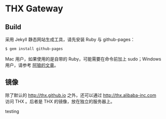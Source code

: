 # THX Gateway

## Build

采用 Jekyll 静态网站生成工具，请先安装 Ruby 与 github-pages：

```bash
$ gem install github-pages
```

Mac 用户，如果使用的是自带的 Ruby，可能需要在命令前加上 sudo；Windows 用户，请参考
[阿狼的文章](http://stormtea123.github.io/jekyll-window7.av/)。

## 镜像

除了默认的 http://thx.github.io 之外，还可以通过 http://thx.alibaba-inc.com 访问 
THX 。后者是 THX 的镜像，放在独立的服务器上。

testing
